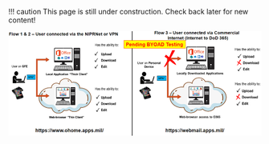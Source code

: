 !!! caution
    This page is still under construction. Check back later for new content!

![flows-image](static/images/flows.png)